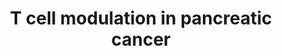 ---
annotations:
- id: PW:0000013
  parent: disease pathway
  type: Pathway Ontology
  value: disease pathway
- id: CL:0002410
  parent: animal cell
  type: Cell Type Ontology
  value: pancreatic stellate cell
- id: DOID:1793
  parent: disease of cellular proliferation
  type: Disease Ontology
  value: pancreatic cancer
- id: CL:0001064
  type: Cell Type Ontology
  value: malignant cell
- id: CL:0000889
  parent: native cell
  type: Cell Type Ontology
  value: myeloid suppressor cell
- id: CL:0000625
  parent: native cell
  type: Cell Type Ontology
  value: CD8-positive, alpha-beta T cell
- id: PW:0000626
  parent: disease pathway
  type: Pathway Ontology
  value: pancreatic cancer pathway
- id: PW:0000023
  parent: regulatory pathway
  type: Pathway Ontology
  value: immune response pathway
- id: CL:0000084
  parent: native cell
  type: Cell Type Ontology
  value: T cell
- id: CL:0000145
  parent: native cell
  type: Cell Type Ontology
  value: professional antigen presenting cell
authors:
- DanaMustafa
- Mkutmon
- Eweitz
- IsabelWassink
- Egonw
citedin: ''
communities:
- Diseases
- PancCanNet
description: T cells are important effector cells in pancreatic cancer. Their function
  is inhibited by various cellular interactions and secreted factors in the tumor
  microenvironment (TME). Both immune cells and pancreatic cancer cells are able to
  modulate T cell activation.
last-edited: 2025-02-23
ndex: null
organisms:
- Homo sapiens
redirect_from:
- /index.php/Pathway:WP5078
- /instance/WP5078
- /instance/WP5078_r136810
revision: r136810
schema-jsonld:
- '@context': https://schema.org/
  '@id': https://wikipathways.github.io/pathways/WP5078.html
  '@type': Dataset
  creator:
    '@type': Organization
    name: WikiPathways
  description: T cells are important effector cells in pancreatic cancer. Their function
    is inhibited by various cellular interactions and secreted factors in the tumor
    microenvironment (TME). Both immune cells and pancreatic cancer cells are able
    to modulate T cell activation.
  keywords:
  - ARG1
  - Adenine
  - Adenosine
  - B2M
  - CCL17
  - CCL22
  - CD226
  - CD274
  - CD276
  - CD28
  - CD40
  - CD40LG
  - CD80
  - CD86
  - CTLA4
  - CXCL12
  - D-tryptophan
  - ENTPD1
  - FAP
  - FAS
  - FASLG
  - HAVCR2
  - HLA-A
  - ICOS
  - IDO1
  - IL10
  - IL6
  - Kynurenine
  - L-arginine
  - L-ornithine
  - L-tryptophan
  - LGALS1
  - LGALS3
  - LGALS9
  - NT5E
  - PDCD1
  - PDCD1LG2
  - PGE2
  - PGF
  - PVR
  - TGFB1
  - TGFB2
  - TGFB3
  - TIGIT
  - TNFRSF4
  - TNFRSF9
  - TNFSF4
  - TNFSF9
  - TRAC
  - TRBC1
  - Urea
  - VEGFA
  - VEGFB
  - VEGFC
  - VEGFD
  - VSIR
  - VTCN1
  license: CC0
  name: T cell modulation in pancreatic cancer
seo: CreativeWork
title: T cell modulation in pancreatic cancer
wpid: WP5078
---